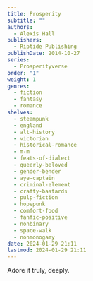 ```yaml
---
title: Prosperity
subtitle: ""
authors:
  - Alexis Hall
publishers:
  - Riptide Publishing
publishDate: 2014-10-27
series:
  - Prosperityverse
order: "1"
weight: 1
genres:
  - fiction
  - fantasy
  - romance
shelves:
  - steampunk
  - england
  - alt-history
  - victorian
  - historical-romance
  - m-m
  - feats-of-dialect
  - queerly-beloved
  - gender-bender
  - aye-captain
  - criminal-element
  - crafty-bastards
  - pulp-fiction
  - hopepunk
  - comfort-food
  - fanfic-positive
  - nonbinary
  - space-walk
  - nonmonogamy
date: 2024-01-29 21:11
lastmod: 2024-01-29 21:11
---
```

Adore it truly, deeply.